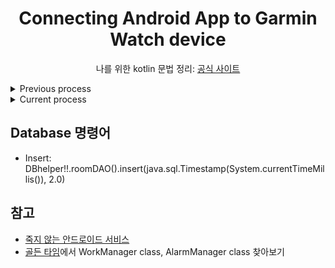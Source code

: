 <div align = "center">

# Connecting Android App to Garmin Watch device

나를 위한 kotlin 문법 정리: [공식 사이트](https://kotlinlang.org/docs/basic-syntax.html)

</div>

<details>
<summary>Previous process</summary>
<div markdown = "1">

## How to import monkeybrains-sdk-release.aar 
### Errors
* Error 1
```
Execution failed for task
Execution failed for task ':app:javaPreCompileDebug'.
> Could not resolve all files for configuration ':app:debugCompileClasspath'.
   > Failed to transform file '...' to match attributes {artifactType=android-classes, org.gradle.usage=java-api}
      > Execution failed for AarToClassTransform: ...
```

* Error 2
```
Caused by: org.gradle.api.internal.artifacts.ivyservice.DefaultLenientConfiguration$ArtifactResolveException: Could not resolve all files for configuration ':app:debugRuntimeClasspath'.
```

다른 안드로이드 프로젝트는 잘 빌드됐으며, [기존에 클론받은 프로젝트](https://github.com/garmin/connectiq-android-sdk/tree/main/Comm%20Android)의 `implementation("com.garmin.connectiq:monkeybrains:1.0.2")` 부분에서 문제가 생기는 것 같았다.
classpath 설정, sdk version, 등등 여러가지를 시도해보았는데 다음과 같은 방법을 통해 해결했다.

### Solution
`build.gradle.kts`의 `dependencies` 부분을 다음과 같이 수정한다.
```
implementation(files("monkeybrains-sdk-release.aar가 있는 절대 경로(로컬 경로)"))
```

## TODO
1. 안드로이드에서 Garmin Watch로 메시지 보내는 기능 및 화면은 없어도 괜찮을 듯
2. 대화상자에서 Watch에서 받은 메시지를 표시하는 것이 아니라 다른 activity가 실행되며 받은 메시지를 보여주기  
    혹은 기존의 `activity_device.xml`의 구성에 1.을 적용할 것
    ```
    빈 화면에서 새로운 메시지를 받을 때마다 이전 메시지를 지우지 않고 새롭게 메시지를 업데이트  
    (기존 메시지 += 새로운 메시지)
    ```
3. 프로젝트 쪼개기... 

</div>
</details>


<details>
<summary>Current process</summary>
<div markdown = "1">

* `DeviceActivity.kt`의 `COMM_WATCH_ID`을 바꿔서 내가 만든 Garmin Watch 앱과 연결 가능함

* `listenByMyAppEvents()`에서
    1. string을 파싱하는 함수(`parseSensorData()`)가 호출되므로, 해당 `parseSensorData()`에서 센서 데이터 string을 key value에 따라 [파싱](https://hanyeop.tistory.com/304)한 후 리턴하고, 
    2. `isHighHeartRateInterval()`에 파싱한 데이터를 넘겨주면 해당 함수에서 heartRateInterval이 일정치를 넘었는지 판단한 뒤,
    3. 필요한 경우 `giveFeedBack()`에서 워치 앱을 열고 앱이 foreground로 넘어오면 피드백 메시지를 보냄

* 안드로이드 앱에서 메시지를 보내기 전 워치 앱을 열고 메시지를 보내는 것까지 테스트 완료

* 가민 워치에서 Accel data는 보내지 말고, heart rate interval만 보내고 해당 데이터를 파싱해서 `ArrayList`에 넣는 방법도 고려
   
</div>
</details>

## Database 명령어
* Insert: DBhelper!!.roomDAO().insert(java.sql.Timestamp(System.currentTimeMillis()), 2.0)


## 참고
* [죽지 않는 안드로이드 서비스](https://forest71.tistory.com/185)
* [골든 타임](https://github.com/zelatore/GoldenTime_v1_code)에서 WorkManager class, AlarmManager class 찾아보기